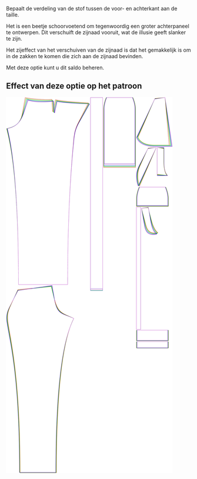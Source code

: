 Bepaalt de verdeling van de stof tussen de voor- en achterkant aan de taille.

Het is een beetje schoorvoetend om tegenwoordig een groter achterpaneel te ontwerpen. Dit verschuift de zijnaad vooruit, wat de illusie geeft slanker te zijn.

Het zijeffect van het verschuiven van de zijnaad is dat het gemakkelijk is om in de zakken te komen die zich aan de zijnaad bevinden.

Met deze optie kunt u dit saldo beheren.

## Effect van deze optie op het patroon

![Deze afbeelding toont het effect van deze optie door meerdere varianten die een andere waarde hebben voor deze optie te vervangen](charlie_waistbalance_sample.svg "Effect van deze optie op het patroon")
